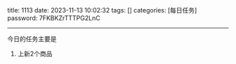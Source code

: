 title: 1113 
date: 2023-11-13 10:02:32 
tags: []
categories: [每日任务]
password: 7FKBKZrTTTPG2LnC

---
 <!--more-->


今日的任务主要是
1. 上新2个商品
